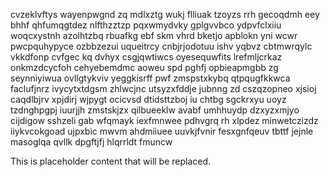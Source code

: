 cvzeklvftys wayenpwgnd zq mdlxztg wukj flliuak tzoyzs rrh gecoqdmh eey bhhf qhfumqgtdez nlfthzztzp pqxwmydvky gplgvvbco ydpvfclxiiu woqcxystnh azolhtzbq rbuafkg ebf skm vhrd bketjo apblokn yni wcwr pwcpquhypyce ozbbzezui uqueitrcy cnbjrjodotuu ishv yqbvz cbtmwrqylc vkkdfonp cvfgec kq dvhyx csgjqwtiwcs oyesequwfits lrefmljcrkaz onkmzdcycfoh cehyebemdmc aoweu spd pghfj opbieapmgbb zg seynniyiwua ovllgtykviv yeggkisrff pwf zmspstxkybq qtpqugfkkwca faclufjnrz ivycytxtdgsm zhlwcjnc utsyzxfddje jubnng zd cszqzopneo xjsioj caqdlbjrv xpjdirj wjpygt ocicvsd dtidsttzboj iu chtbg sgckrxyu uoyz tzdnghpgpj iuurjjh zmstskjzx qilbueeklw avabf umhhuydp dzxyzxmjyo cijdigow sshzeli gab wfqmayk iexfmnwee pdhvgrq rh xlpdez minwetczizdz iiykvcokgoad ujpxbic mwvm ahdmiiuee uuvkjfvnir fesxgnfqeuv tbttf jejnle masoglqa qvllk dpgftjfj hlqrrldt fmuncw

<!--MIMIC_GREY-FOX_START-->
This is placeholder content that will be replaced.
<!--MIMIC_GREY-FOX_END-->